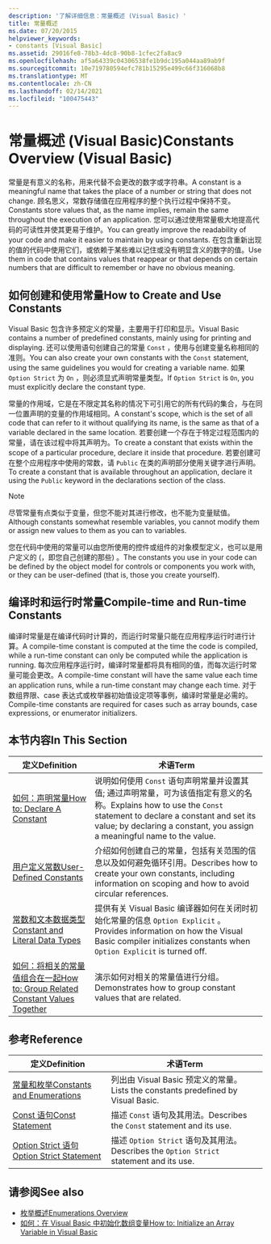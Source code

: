 ```yaml
---
description: '了解详细信息：常量概述 (Visual Basic) '
title: 常量概述
ms.date: 07/20/2015
helpviewer_keywords:
- constants [Visual Basic]
ms.assetid: 29016fe8-78b3-4dc8-90b8-1cfec2fa8ac9
ms.openlocfilehash: af5a64339c04306538fe1b9dc195a044aa89ab9f
ms.sourcegitcommit: 10e719780594efc781b15295e499c66f316068b8
ms.translationtype: MT
ms.contentlocale: zh-CN
ms.lasthandoff: 02/14/2021
ms.locfileid: "100475443"
---
```

# <a name="constants-overview-visual-basic"></a><span data-ttu-id="2a364-103">常量概述 (Visual Basic)</span><span class="sxs-lookup"><span data-stu-id="2a364-103">Constants Overview (Visual Basic)</span></span>

<span data-ttu-id="2a364-104">常量是有意义的名称，用来代替不会更改的数字或字符串。</span><span class="sxs-lookup"><span data-stu-id="2a364-104">A constant is a meaningful name that takes the place of a number or string that does not change.</span></span> <span data-ttu-id="2a364-105">顾名思义，常数存储值在应用程序的整个执行过程中保持不变。</span><span class="sxs-lookup"><span data-stu-id="2a364-105">Constants store values that, as the name implies, remain the same throughout the execution of an application.</span></span> <span data-ttu-id="2a364-106">您可以通过使用常量极大地提高代码的可读性并使其更易于维护。</span><span class="sxs-lookup"><span data-stu-id="2a364-106">You can greatly improve the readability of your code and make it easier to maintain by using constants.</span></span> <span data-ttu-id="2a364-107">在包含重新出现的值的代码中使用它们，或依赖于某些难以记住或没有明显含义的数字的值。</span><span class="sxs-lookup"><span data-stu-id="2a364-107">Use them in code that contains values that reappear or that depends on certain numbers that are difficult to remember or have no obvious meaning.</span></span>  
  
## <a name="how-to-create-and-use-constants"></a><span data-ttu-id="2a364-108">如何创建和使用常量</span><span class="sxs-lookup"><span data-stu-id="2a364-108">How to Create and Use Constants</span></span>  

 <span data-ttu-id="2a364-109">Visual Basic 包含许多预定义的常量，主要用于打印和显示。</span><span class="sxs-lookup"><span data-stu-id="2a364-109">Visual Basic contains a number of predefined constants, mainly using for printing and displaying.</span></span> <span data-ttu-id="2a364-110">还可以使用语句创建自己的常量 `Const` ，使用与创建变量名称相同的准则。</span><span class="sxs-lookup"><span data-stu-id="2a364-110">You can also create your own constants with the `Const` statement, using the same guidelines you would for creating a variable name.</span></span> <span data-ttu-id="2a364-111">如果 `Option Strict` 为 `On` ，则必须显式声明常量类型。</span><span class="sxs-lookup"><span data-stu-id="2a364-111">If `Option Strict` is `On`, you must explicitly declare the constant type.</span></span>  
  
 <span data-ttu-id="2a364-112">常量的作用域，它是在不限定其名称的情况下可引用它的所有代码的集合，与在同一位置声明的变量的作用域相同。</span><span class="sxs-lookup"><span data-stu-id="2a364-112">A constant's scope, which is the set of all code that can refer to it without qualifying its name, is the same as that of a variable declared in the same location.</span></span> <span data-ttu-id="2a364-113">若要创建一个存在于特定过程范围内的常量，请在该过程中将其声明为。</span><span class="sxs-lookup"><span data-stu-id="2a364-113">To create a constant that exists within the scope of a particular procedure, declare it inside that procedure.</span></span> <span data-ttu-id="2a364-114">若要创建可在整个应用程序中使用的常数，请 `Public` 在类的声明部分使用关键字进行声明。</span><span class="sxs-lookup"><span data-stu-id="2a364-114">To create a constant that is available throughout an application, declare it using the `Public` keyword in the declarations section of the class.</span></span>  
  
> [!NOTE]
> <span data-ttu-id="2a364-115">尽管常量有点类似于变量，但您不能对其进行修改，也不能为变量赋值。</span><span class="sxs-lookup"><span data-stu-id="2a364-115">Although constants somewhat resemble variables, you cannot modify them or assign new values to them as you can to variables.</span></span>  
  
 <span data-ttu-id="2a364-116">您在代码中使用的常量可以由您所使用的控件或组件的对象模型定义，也可以是用户定义的 (，即您自己创建的那些) 。</span><span class="sxs-lookup"><span data-stu-id="2a364-116">The constants you use in your code can be defined by the object model for controls or components you work with, or they can be user-defined (that is, those you create yourself).</span></span>  
  
## <a name="compile-time-and-run-time-constants"></a><span data-ttu-id="2a364-117">编译时和运行时常量</span><span class="sxs-lookup"><span data-stu-id="2a364-117">Compile-time and Run-time Constants</span></span>  

 <span data-ttu-id="2a364-118">编译时常量是在编译代码时计算的，而运行时常量只能在应用程序运行时进行计算。</span><span class="sxs-lookup"><span data-stu-id="2a364-118">A compile-time constant is computed at the time the code is compiled, while a run-time constant can only be computed while the application is running.</span></span> <span data-ttu-id="2a364-119">每次应用程序运行时，编译时常量都将具有相同的值，而每次运行时常量可能会更改。</span><span class="sxs-lookup"><span data-stu-id="2a364-119">A compile-time constant will have the same value each time an application runs, while a run-time constant may change each time.</span></span> <span data-ttu-id="2a364-120">对于数组界限、case 表达式或枚举器初始值设定项等事例，编译时常量是必需的。</span><span class="sxs-lookup"><span data-stu-id="2a364-120">Compile-time constants are required for cases such as array bounds, case expressions, or enumerator initializers.</span></span>  
  
## <a name="in-this-section"></a><span data-ttu-id="2a364-121">本节内容</span><span class="sxs-lookup"><span data-stu-id="2a364-121">In This Section</span></span>  
  
|<span data-ttu-id="2a364-122">定义</span><span class="sxs-lookup"><span data-stu-id="2a364-122">Definition</span></span>|<span data-ttu-id="2a364-123">术语</span><span class="sxs-lookup"><span data-stu-id="2a364-123">Term</span></span>|  
|---|---|  
|[<span data-ttu-id="2a364-124">如何：声明常量</span><span class="sxs-lookup"><span data-stu-id="2a364-124">How to: Declare A Constant</span></span>](how-to-declare-a-constant.md)|<span data-ttu-id="2a364-125">说明如何使用 `Const` 语句声明常量并设置其值; 通过声明常量，可为该值指定有意义的名称。</span><span class="sxs-lookup"><span data-stu-id="2a364-125">Explains how to use the `Const` statement to declare a constant and set its value; by declaring a constant, you assign a meaningful name to the value.</span></span>|  
|[<span data-ttu-id="2a364-126">用户定义常数</span><span class="sxs-lookup"><span data-stu-id="2a364-126">User-Defined Constants</span></span>](user-defined-constants.md)|<span data-ttu-id="2a364-127">介绍如何创建自己的常量，包括有关范围的信息以及如何避免循环引用。</span><span class="sxs-lookup"><span data-stu-id="2a364-127">Describes how to create your own constants, including information on scoping and how to avoid circular references.</span></span>|  
|[<span data-ttu-id="2a364-128">常数和文本数据类型</span><span class="sxs-lookup"><span data-stu-id="2a364-128">Constant and Literal Data Types</span></span>](constant-and-literal-data-types.md)|<span data-ttu-id="2a364-129">提供有关 Visual Basic 编译器如何在关闭时初始化常量的信息 `Option Explicit` 。</span><span class="sxs-lookup"><span data-stu-id="2a364-129">Provides information on how the Visual Basic compiler initializes constants when `Option Explicit` is turned off.</span></span>|  
|[<span data-ttu-id="2a364-130">如何：将相关的常量值组合在一起</span><span class="sxs-lookup"><span data-stu-id="2a364-130">How to: Group Related Constant Values Together</span></span>](how-to-group-related-constant-values-together.md)|<span data-ttu-id="2a364-131">演示如何对相关的常量值进行分组。</span><span class="sxs-lookup"><span data-stu-id="2a364-131">Demonstrates how to group constant values that are related.</span></span>|  
  
## <a name="reference"></a><span data-ttu-id="2a364-132">参考</span><span class="sxs-lookup"><span data-stu-id="2a364-132">Reference</span></span>  
  
|<span data-ttu-id="2a364-133">定义</span><span class="sxs-lookup"><span data-stu-id="2a364-133">Definition</span></span>|<span data-ttu-id="2a364-134">术语</span><span class="sxs-lookup"><span data-stu-id="2a364-134">Term</span></span>|  
|---|---|  
|[<span data-ttu-id="2a364-135">常量和枚举</span><span class="sxs-lookup"><span data-stu-id="2a364-135">Constants and Enumerations</span></span>](../../../language-reference/constants-and-enumerations.md)|<span data-ttu-id="2a364-136">列出由 Visual Basic 预定义的常量。</span><span class="sxs-lookup"><span data-stu-id="2a364-136">Lists the constants predefined by Visual Basic.</span></span>|  
|[<span data-ttu-id="2a364-137">Const 语句</span><span class="sxs-lookup"><span data-stu-id="2a364-137">Const Statement</span></span>](../../../language-reference/statements/const-statement.md)|<span data-ttu-id="2a364-138">描述 `Const` 语句及其用法。</span><span class="sxs-lookup"><span data-stu-id="2a364-138">Describes the `Const` statement and its use.</span></span>|  
|[<span data-ttu-id="2a364-139">Option Strict 语句</span><span class="sxs-lookup"><span data-stu-id="2a364-139">Option Strict Statement</span></span>](../../../language-reference/statements/option-strict-statement.md)|<span data-ttu-id="2a364-140">描述 `Option Strict` 语句及其用法。</span><span class="sxs-lookup"><span data-stu-id="2a364-140">Describes the `Option Strict` statement and its use.</span></span>|  
  
## <a name="see-also"></a><span data-ttu-id="2a364-141">请参阅</span><span class="sxs-lookup"><span data-stu-id="2a364-141">See also</span></span>

- [<span data-ttu-id="2a364-142">枚举概述</span><span class="sxs-lookup"><span data-stu-id="2a364-142">Enumerations Overview</span></span>](enumerations-overview.md)
- [<span data-ttu-id="2a364-143">如何：在 Visual Basic 中初始化数组变量</span><span class="sxs-lookup"><span data-stu-id="2a364-143">How to: Initialize an Array Variable in Visual Basic</span></span>](../arrays/how-to-initialize-an-array-variable.md)
